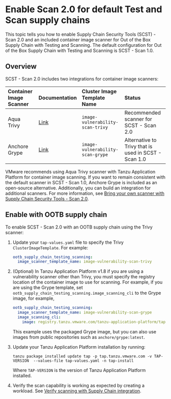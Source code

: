 # Enable Scan 2.0 for default Test and Scan supply chains

This topic tells you how to enable Supply Chain Security Tools (SCST) - Scan 2.0
and an included container image scanner for Out of the Box Supply Chain with Testing and Scanning.
The default configuration for Out of the Box Supply Chain with Testing and Scanning is SCST - Scan 1.0.

## <a id="overview"></a> Overview

SCST - Scan 2.0 includes two integrations for container image scanners:

| Container Image Scanner | Documentation | Cluster Image Template Name |  Status |
|:--- |:--- |:--- |:--- |
| Aqua Trivy | [Link](https://aquasecurity.github.io/trivy) | `image-vulnerability-scan-trivy` | Recommended scanner for SCST - Scan 2.0 |
| Anchore Grype | [Link](https://github.com/anchore/grype) | `image-vulnerability-scan-grype` | Alternative to Trivy that is used in SCST - Scan 1.0 |

VMware recommends using Aqua Trivy scanner with Tanzu Application Platform for
container image scanning. If you want to remain consistent with the default scanner
in SCST - Scan 1.0, Anchore Grype is included as an open-source
alternative. Additionally, you can build an integration for additional
scanners. For more information, see  [Bring your own scanner with Supply Chain Security Tools - Scan 2.0](./bring-your-own-scanner.hbs.md).

## <a id="enable-supply-chain"></a> Enable with OOTB supply chain

To enable SCST - Scan 2.0 with an OOTB supply chain using the Trivy scanner:

1. Update your `tap-values.yaml` file to specify the Trivy `ClusterImageTemplate`. For example:

    ```yaml
    ootb_supply_chain_testing_scanning:
      image_scanner_template_name: image-vulnerability-scan-trivy
    ```

1. (Optional) In Tanzu Application Platform v1.8 if you are using a vulnerability scanner other than Trivy, you must specify the registry location of the container image to use for scanning. For example,
if you are using the Grype template, set `ootb_supply_chain_testing_scanning.image_scanning_cli`
to the Grype image, for example,

    ```yaml
    ootb_supply_chain_testing_scanning:
      image_scanner_template_name: image-vulnerability-scan-grype
      image_scanning_cli:
        image: registry.tanzu.vmware.com/tanzu-application-platform/tap-packages@sha256:feb1cdbd5c918aae7a89bdb2aa39d486bf6ffc81000764b522842e5934578497
    ```

    This example uses the packaged Grype image, but you can also use images from public repositories such as `anchore/grype:latest`.

1. Update your Tanzu Application Platform installation by running:

    ```console
    tanzu package installed update tap -p tap.tanzu.vmware.com -v TAP-VERSION  --values-file tap-values.yaml -n tap-install
    ```

    Where `TAP-VERSION` is the version of Tanzu Application Platform installed.

1. Verify the scan capability is working as expected by creating a workload. See [Verify scanning with Supply Chain integration](./verify-app-scanning-supply-chain.hbs.md).
